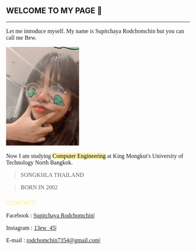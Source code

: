 <head>
<style>
p {font-size:16px;
 font-family: cursive;
 }
</style>
</head>

## __WELCOME TO MY PAGE__ 👋

---

<p> Let me introduce myself. My name is Supitchaya Rodchomchin but you can call me Bew.</p>

![](git/me3.jpg)

Now I am studying <mark style="background-color:#FFF3A9">Computer Engineering</mark> at King Mongkut's University of Technology North Bangkok.




> SONGKHLA
> THAILAND

> BORN IN 2002

 </body>
 </html>


<h3 style="color:#FFF3A9"> <b> CONTACT </b> </h3>

Facebook : [Supitchaya Rodchomchin]|

Instagram : [13ew_45]|
 
E-mail : rodchomchin7354@gmail.com|

[Supitchaya Rodchomchin]: https://www.facebook.com/supitchaya.rodchomchin
[13ew_45]: https://www.instagram.com/13ew_45

 
